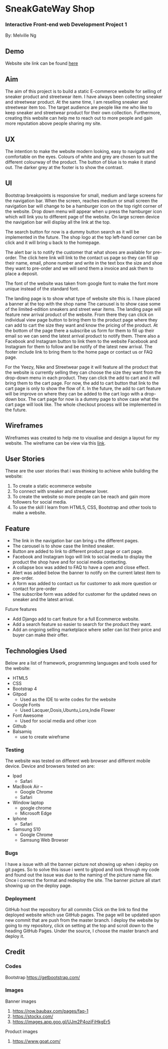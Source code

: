 # SneakGateWay Shop #

### Interactive Front-end web Development Project 1 ###
By: Melville Ng

## Demo ##
Website site link can be found [here](https://melvilleng.github.io/Sneaker-website/)

## Aim ##
The aim of this project is to build a static E-commerce website for selling of sneaker product
and streetwear item. I have always been collecting sneaker and streetwear product. At the same time, I am reselling sneaker and streetwear item too. The target audience are people like me
who like to keep sneaker and streetwear product for their own collection. Furthermore, creating this
website can help me to reach out to more people and gain more reputation above people sharing my site.

## UX ##
The intention to make the website modern looking, easy to navigate and comfortable on the eyes.
Colours of white and grey are chosen to suit the different colourway of the product. 
The button of blue is to make it stand out. The darker grey at the footer is to show the contrast.

## UI ##
Bootstrap breakpoints is responsive for small, medium and large screens for the navigation bar. When the screen, reaches medium or small screen the navigation bar will change to be a hamburger icon on the top right corner of the website. Drop down menu will appear when u press the hamburger icon which will link you to different page of the website.
On large screen device the navigation bar will display all the link at the top.

The search button for now is a dummy button search as it will be implemented in the future.
The shop logo at the top left-hand corner can be click and it will bring u back to the homepage.

The alert bar is to notify the customer that what shoes are available for pre-order. The click here link will link to the contact us page so they can fill up their name, email, phone number and write in the text box the size and shoe they want to pre-order and we will send them a invoice and ask them to place a deposit.

The font of the website was taken from google font to make the font more unique instead of the standard font.


The landing page is to show what type of website site this is. I have placed a banner at the top with the shop name
The carousel is to show case some of the limited-edition sneakers and street wear items.
The landing page will feature new arrival product of the website. From there they can click on individual view page button to bring them to the product page where they can add to cart the size they want and know the pricing of the product. At the bottom of the page there a subscribe us form for them to fill up their email so we can send the latest arrival product to notify them. There also a Facebook and Instagram button to link them to the website Facebook and Instagram for them to follow and be notify of the latest new arrival. The footer include link to bring them to the home page or contact us or FAQ page.

For the Yeezy, Nike and Streetwear page it will feature all the product that the website is currently selling they can choose the size they want from the drop-down menu in each product. They can click the add to cart and it will bring them to the cart page.
For now, the add to cart button that link to the cart page is only to show the flow of it. In the future, the add to cart feature will be improve on where they can be added to the cart logo with a drop-down box.
The cart page for now is a dummy page to show case what the cart page will look like. The whole checkout process will be implemented in the future.

## Wireframes ##
Wireframes was created to help me to visualise and design a layout for my website. The wireframe can 
be view via this [link](https://github.com/melvilleng/Sneaker-website/tree/master/wireframe).

## User Stories ##
These are the user stories that i was thinking to achieve while building the website:
1. To create a static ecommerce website
2. To connect with sneaker and streetwear lover.
3. To create the website so more people can be reach and gain more followers for social media.
4. To use the skill I learn from HTML5, CSS, Bootstrap and other tools to make a website.

## Feature ##
* The link in the navigation bar can bring u the different pages.
* The carousel is to show case the limited sneaker.
* Button are added to link to different product page or cart page.
* Facebook and Instagram logo will link to social media to display the product the shop have and for social media contacting.
* A collapse box was added to FAQ to have a open and close effect.
* Alert was added below the banner to notify on the current latest item to pre-order.
* A form was added to contact us for customer to ask more question or contact for pre-order
* The subscribe form was added for customer for the updated news on sneaker and the latest arrival.

Future features
* Add Django add to cart feature for a full Ecommerce website.
* Add a search feature so easier to search for the product they want.
* Add an ongoing selling marketplace where seller can list their price and buyer can make their offer.

## Technologies Used ##
Below are a list of framework, programming languages and tools used for the website:
* HTML5
* CSS
* Bootstrap 4
* Gitpod  
    * Used as the IDE to write codes for the website
* Google Fonts 
    * Used Lacquer,Dosis,Ubuntu,Lora,Indie Flower
* Font Awesome  
    * Used for social media and other icon
* Github
* Balsamiq
    * use to create wireframe





### Testing ###
The website was tested on different web browser and different mobile device.
Device and browsers tested on are:
* Ipad  
    * Safari
* MacBook Air – 
    * Google Chrome
    * Safari
* Window laptop
    * google chrome
    * Microsoft Edge
* Iphone
    * Safari
* Samsung S10 
    * Google Chrome 
    * Samsung Web Browser

### Bugs ###
I have a issue with all the banner picture not showing up when i deploy on git pages. So to solve this issue i went to gitpod and look through
my code and found out the issue was due to the naming of the picture name file. Once i correct the format and redeploy the site. The banner picture
all start showing up on the deploy page. 


### Deployment ###
GitHub host the repository for all commits
Click on the link to find the deployed website which use GitHub pages. The page will be updated upon new commit that are push from the master branch.
I deploy the website by going to my repository, click on setting at the top and scroll down to the heading GitHub Pages. Under the source, I choose the master branch and deploy it.

## Credit ##
### Codes ###
Bootstrap https://getbootstrap.com/

### Images ###
Banner images
1. https://row.baubax.com/pages/faq-1
2. https://stockx.com/
3. https://images.app.goo.gl/UJm2P4ozjFiHkgEr5

Product images
1. https://www.goat.com/


